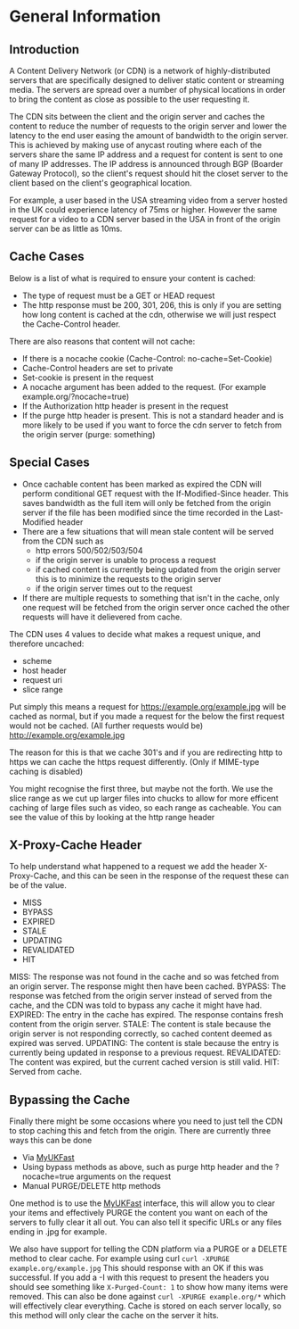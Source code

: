 # General Information

## Introduction

A Content Delivery Network (or CDN) is a network of highly-distributed servers that are specifically designed to deliver static content or streaming media. The servers are spread over a number of physical locations in order to bring the content as close as possible to the user requesting it.

The CDN sits between the client and the origin server and caches the content to reduce the number of requests to the origin  server and lower the latency to the end user easing the amount of bandwidth to the origin server. This is achieved by making use of anycast routing where each of the servers share the same IP address and a request for content is sent to one of many IP addresses. The IP address is announced through BGP (Boarder Gateway Protocol), so the client's request should hit the closet server to the client based on the client's geographical location.

For example, a user based in the USA streaming video from a server hosted in the UK could experience latency of 75ms or higher. However the same request for a video to a CDN server based in the USA in front of the origin server can be as little as 10ms.

## Cache Cases

Below is a list of what is required to ensure your content is cached:

* The type of request must be a GET or HEAD request
* The http response must be 200, 301, 206, this is only if you are setting how long content is cached at the cdn, otherwise we will just respect the Cache-Control header.

There are also reasons that content will not cache:

* If there is a nocache cookie (Cache-Control: no-cache=Set-Cookie)
* Cache-Control headers are set to private
* Set-cookie is present in the request
* A nocache argument has been added to the request. (For example example.org/?nocache=true)
* If the Authorization http header is present in the request
* If the purge http header is present. This is not a standard header and is more likely to be used if you want to force the cdn server to fetch from the origin server (purge: something)

## Special Cases

* Once cachable content has been marked as expired the CDN will perform conditional GET request with the If-Modified-Since header. This saves bandwidth as the full item will only be fetched from the origin server if the file has been modified since the time recorded in the Last-Modified header
* There are a few situations that will mean stale content will be served from the CDN such as
   * http errors 500/502/503/504
   * if the origin server is unable to process a request
   * if cached content is currently being updated from the origin server this is to minimize the requests to the origin server
   * if the origin server times out to the request
* If there are multiple requests to something that isn't in the cache, only one request will be fetched from the origin server once cached the other requests will have it delievered from cache.

The CDN uses 4 values to decide what makes a request unique, and therefore uncached:

* scheme
* host header
* request uri
* slice range

Put simply this means a request for
https://example.org/example.jpg
will be cached as normal, but if you made a request for the below the first request would not be cached. (All further requests would be)
http://example.org/example.jpg

The reason for this is that we cache 301's and if you are redirecting http to https we can cache the https request differently. (Only if MIME-type caching is disabled)

You might recognise the first three, but maybe not the forth. We use the slice range as we cut up larger files into chucks to allow for more efficent caching of large files such as video, so each range as cacheable. You can see the value of this by looking at the http range header

## X-Proxy-Cache Header

To help understand what happened to a request we add the header X-Proxy-Cache, and this can be seen in the response of the request these can be of the value.

* MISS
* BYPASS
* EXPIRED
* STALE
* UPDATING
* REVALIDATED
* HIT

MISS: The response was not found in the cache and so was fetched from an origin server. The response might then have been cached.
BYPASS: The response was fetched from the origin server instead of served from the cache, and the CDN was told to bypass any cache it might have had.
EXPIRED: The entry in the cache has expired. The response contains fresh content from the origin server.
STALE: The content is stale because the origin server is not responding correctly, so cached content deemed as expired was served.
UPDATING: The content is stale because the entry is currently being updated in response to a previous request.
REVALIDATED: The content was expired, but the current cached version is still valid.
HIT: Served from cache.

## Bypassing the Cache

Finally there might be some occasions where you need to just tell the CDN to stop caching this and fetch from the origin. There are currently three ways this can be done

* Via [MyUKFast](my.ukfast.co.uk/ddosx)
* Using bypass methods as above, such as purge http header and the ?nocache=true arguments on the request
* Manual PURGE/DELETE http methods

One method is to use the [MyUKFast](my.ukfast.co.uk/ddosx) interface, this will allow you to clear your items and effectively PURGE the content you want on each of the servers to fully clear it all out. You can also tell it specific URLs or any files ending in .jpg for example.

We also have support for telling the CDN platform via a PURGE or a DELETE method to clear cache. For example using curl `curl -XPURGE example.org/example.jpg` This should response with an OK if this was successful. If you add a -I with this request to present the headers you should see something like `X-Purged-Count: 1` to show how many items were removed. This can also be done against `curl -XPURGE example.org/*` which will effectively clear everything. Cache is stored on each server locally, so this method will only clear the cache on the server it hits.
